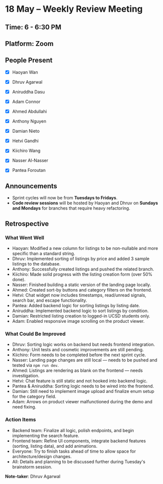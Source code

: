# 18 May – Weekly Review Meeting

## Time: 6 - 6:30 PM  
## Platform: Zoom  

## People Present  
- [x] Haoyan Wan  
- [x] Dhruv Agarwal  
- [x] Aniruddha Dasu  
- [x] Adam Connor  
- [x] Ahmed Abdullahi  
- [x] Anthony Nguyen  
- [x] Damian Nieto  
- [x] Hetvi Gandhi  
- [x] Kiichiro Wang  
- [x] Nasser Al-Nasser  
- [x] Pantea Foroutan  


## Announcements  
- Sprint cycles will now be from **Tuesdays to Fridays**.  
- **Code review sessions** will be hosted by Haoyan and Dhruv on **Sundays and Mondays** for branches that require heavy refactoring.


## Retrospective

### What Went Well  
- Haoyan: Modified a new column for listings to be non-nullable and more specific than a standard string.  
- Dhruv: Implemented sorting of listings by price and added 3 sample listings to the database.  
- Anthony: Successfully created listings and pushed the related branch.  
- Kiichiro: Made solid progress with the listing creation form (over 50% done).  
- Nasser: Finished building a static version of the landing page locally.  
- Ahmed: Created sort-by buttons and category filters on the frontend.  
- Hetvi: Chat widget now includes timestamps, read/unread signals, search bar, and escape functionality.  
- Pantea: Added backend logic for sorting listings by listing date.  
- Aniruddha: Implemented backend logic to sort listings by condition.  
- Damian: Restricted listing creation to logged-in UCSD students only.  
- Adam: Enabled responsive image scrolling on the product viewer.

### What Could Be Improved  
- Dhruv: Sorting logic works on backend but needs frontend integration.  
- Anthony: Unit tests and cosmetic improvements are still pending.  
- Kiichiro: Form needs to be completed before the next sprint cycle.  
- Nasser: Landing page changes are still local — needs to be pushed and tested via `npm run dev`.  
- Ahmed: Listings are rendering as blank on the frontend — needs investigation.  
- Hetvi: Chat feature is still static and not hooked into backend logic.  
- Pantea & Aniruddha: Sorting logic needs to be wired into the frontend.  
- Damian: Still need to implement image upload and finalize enum setup for the category field.  
- Adam: Arrows on product viewer malfunctioned during the demo and need fixing.

### Action Items  
- Backend team: Finalize all logic, polish endpoints, and begin implementing the search feature.  
- Frontend team: Refine UI components, integrate backend features (sorting, listing data), and add animations.  
- Everyone: Try to finish tasks ahead of time to allow space for architecture/design changes.  
- All: Details and planning to be discussed further during Tuesday's brainstorm session.

**Note-taker**: Dhruv Agarwal
